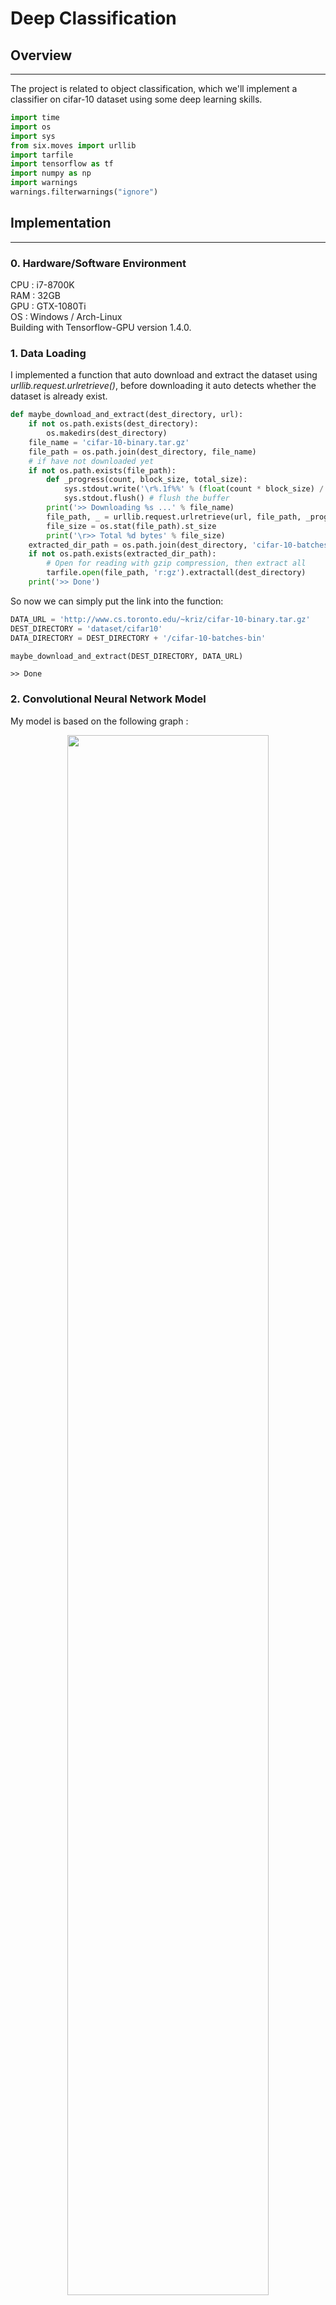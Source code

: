 
# Deep Classification

## Overview
------
The project is related to object classification, which we'll implement a classifier on cifar-10 dataset using some deep learning skills.


```python
import time
import os
import sys
from six.moves import urllib
import tarfile
import tensorflow as tf
import numpy as np
import warnings
warnings.filterwarnings("ignore")
```

## Implementation
------
### 0. Hardware/Software Environment
CPU : i7-8700K <br />
RAM : 32GB <br />
GPU : GTX-1080Ti <br />
OS  : Windows / Arch-Linux <br />
Building with Tensorflow-GPU version 1.4.0. <br />
### 1. Data Loading
I implemented a function that auto download and extract the dataset using *urllib.request.urlretrieve()*, before downloading it auto detects whether the dataset is already exist.


```python
def maybe_download_and_extract(dest_directory, url):
    if not os.path.exists(dest_directory):
        os.makedirs(dest_directory)
    file_name = 'cifar-10-binary.tar.gz'
    file_path = os.path.join(dest_directory, file_name)
    # if have not downloaded yet
    if not os.path.exists(file_path):
        def _progress(count, block_size, total_size):
            sys.stdout.write('\r%.1f%%' % (float(count * block_size) / float(total_size) * 100.0))
            sys.stdout.flush() # flush the buffer
        print('>> Downloading %s ...' % file_name)
        file_path, _ = urllib.request.urlretrieve(url, file_path, _progress)
        file_size = os.stat(file_path).st_size
        print('\r>> Total %d bytes' % file_size)
    extracted_dir_path = os.path.join(dest_directory, 'cifar-10-batches-bin')
    if not os.path.exists(extracted_dir_path):
        # Open for reading with gzip compression, then extract all
        tarfile.open(file_path, 'r:gz').extractall(dest_directory)
    print('>> Done')
```

So now we can simply put the link into the function:


```python
DATA_URL = 'http://www.cs.toronto.edu/~kriz/cifar-10-binary.tar.gz'
DEST_DIRECTORY = 'dataset/cifar10'
DATA_DIRECTORY = DEST_DIRECTORY + '/cifar-10-batches-bin'

maybe_download_and_extract(DEST_DIRECTORY, DATA_URL)
```

    >> Done
    

### 2. Convolutional Neural Network Model
My model is based on the following graph :
<center><img style='width: 80%' src='model.png' /></center> 
And we have some more detail specs : <br />
1. All variables are processed in CPU because we want GPU to only focus on calculation. <br />
2. Our cost function is *cross entropy* of labels and predictions.  <br />
3. We use *Weight decay* as our regularization method. The implementation of weight decay is to add a term in the cost function that penalizes the L2-norm of the weight matrix at each layer. (see *_variable_with_weight_decay()* function) <br />
4. The activation function we used in our CNN model is *ReLU*, whose output has no upper bound, which we need a local response normalization to normalize that. The method we use is *Local response normalization*. <br />
5. When using gradient descent to update the weights of a neural network, sometimes the weights might move in the wrong direction. Thus, we take a moving average of the weights over a bunch of previous updates. <br />


```python
class CNN_Model(object):
    def __init__(self, batch_size, 
                 num_classes, 
                 num_training_example, 
                 num_epoch_per_decay,
                 init_lr,
                 moving_average_decay):
        self.batch_size = batch_size
        self.num_classes = num_classes
        self.num_training_example = num_training_example
        self.num_epoch_per_decay = num_epoch_per_decay
        self.init_lr = init_lr
        self.moving_average_decay = moving_average_decay
    
    def _variable_on_cpu(self, name, shape, initializer):
        with tf.device('/cpu:0'):
            var = tf.get_variable(name, shape, initializer=initializer, dtype=tf.float32)
        return var
    
    def _variable_with_weight_decay(self, name, shape, stddev, wd=0.0):
        """Helper to create an initialized Variable with weight decay.
        Note that the Variable is initialized with a truncated normal distribution.
        A weight decay is added only if one is specified.
        Args:
            name: name of the variable
            shape: list of ints
            stddev: standard deviation of a truncated Gaussian
            wd: add L2Loss weight decay multiplied by this float. If None, weight
                decay is not added for this Variable.
        Returns:
            Variable Tensor
        """
        initializer = tf.truncated_normal_initializer(stddev=stddev, dtype=tf.float32)
        var = self._variable_on_cpu(name, shape, initializer)
        # deal with weight decay
        weight_decay = tf.multiply(tf.nn.l2_loss(var), wd, name='weight_loss')
        tf.add_to_collection('losses', weight_decay)
        return var
    
    def inference(self, images):
        """build the model
        Args:
            images with shape [batch_size,24,24,3]
        Return:
            logits with shape [batch_size,10]
        """
        with tf.variable_scope('conv_1') as scope:
            kernel = self._variable_with_weight_decay('weights', [5,5,3,64], 5e-2)
            conv = tf.nn.conv2d(images, kernel, strides=[1,1,1,1], padding="SAME")
            biases = self._variable_on_cpu('bias', [64], tf.constant_initializer(0.0))
            pre_activation = tf.nn.bias_add(conv, biases)
            conv_1 = tf.nn.relu(pre_activation, name=scope.name)
        # pool_1
        pool_1 = tf.nn.max_pool(conv_1, ksize=[1,3,3,1], strides=[1,2,2,1], 
                                padding='SAME', name='pool_1') 
        # norm_1 (local_response_normalization)
        norm_1 = tf.nn.lrn(pool_1, 4, bias=1.0, alpha=0.001/9.0, beta=0.75, name='norm_1')
        # conv2
        with tf.variable_scope('conv_2') as scope:
            kernel = self._variable_with_weight_decay('weights', [5, 5, 64, 64], 5e-2)
            conv = tf.nn.conv2d(norm_1, kernel, [1, 1, 1, 1], padding='SAME')
            biases = self._variable_on_cpu('biases', [64], tf.constant_initializer(0.1))
            pre_activation = tf.nn.bias_add(conv, biases)
            conv_2 = tf.nn.relu(pre_activation, name=scope.name)
        # norm2
        norm_2 = tf.nn.lrn(conv_2, 4, bias=1.0, alpha=0.001/9.0, beta=0.75, name='norm_2')
        # pool2
        pool_2 = tf.nn.max_pool(norm_2, ksize=[1, 3, 3, 1], strides=[1, 2, 2, 1], 
                               padding='SAME', name='pool_2')
        # FC_1 (fully-connected layer)
        with tf.variable_scope('FC_1') as scope:
            flat_features = tf.reshape(pool_2, [self.batch_size, -1])
            dim = flat_features.get_shape()[1].value
            weights = self._variable_with_weight_decay('weights', [dim, 384], 0.04, 0.004)
            biases = self._variable_on_cpu('biases', [384], tf.constant_initializer(0.1))
            FC_1 = tf.nn.relu(tf.matmul(flat_features, weights) + biases, name=scope.name)
        # FC_2
        with tf.variable_scope('FC_2') as scope:
            weights = self._variable_with_weight_decay('weights', [384, 192], 0.04, 0.004)
            biases = self._variable_on_cpu('biases', [192], tf.constant_initializer(0.1))
            FC_2 = tf.nn.relu(tf.matmul(FC_1, weights) + biases, name=scope.name)
        with tf.variable_scope('softmax_linear') as scope:
            weights = self._variable_with_weight_decay('weights', [192, self.num_classes],1/192.0)
            biases = self._variable_on_cpu('biases', [self.num_classes], tf.constant_initializer(0.0))
            logits = tf.add(tf.matmul(FC_2, weights), biases, name=scope.name)
        return logits

    def loss(self, logits, labels):
        labels = tf.cast(labels, tf.int64)
        cross_entropy = tf.nn.sparse_softmax_cross_entropy_with_logits(
                        labels=labels, logits=logits, name='cross_entropy_per_example')
        cross_entropy_mean = tf.reduce_mean(cross_entropy, name='cross_entropy')
        tf.add_to_collection('losses', cross_entropy_mean)
        # The total loss is defined as the cross entropy loss plus all of the weight
        # decay terms (L2 loss).
        return tf.add_n(tf.get_collection('losses'), name='total_loss')
    
    def train(self, total_loss, global_step):
        num_batches_per_epoch = self.num_training_example / self.batch_size
        decay_steps = int(num_batches_per_epoch * self.num_epoch_per_decay)
        # Decay the learning rate exponentially based on the number of steps.
        lr = tf.train.exponential_decay(self.init_lr, global_step, decay_steps, 
                                        decay_rate=0.1, staircase=True)
        opt = tf.train.GradientDescentOptimizer(lr)
        grads = opt.compute_gradients(total_loss)
        apply_gradient_op = opt.apply_gradients(grads, global_step=global_step)
        # Track the moving averages of all trainable variables.
        # This step just records the moving average weights but not uses them
        ema = tf.train.ExponentialMovingAverage(self.moving_average_decay, global_step)
        self.ema = ema
        variables_averages_op = ema.apply(tf.trainable_variables())
        with tf.control_dependencies([apply_gradient_op, variables_averages_op]):
            train_op = tf.no_op(name='train')
        return train_op
```

### 3. Parser and iterator
We create some parser functions to transform the image into cropped size (and distorted), and an iterator which extract elements from the dataset.


```python
from tensorflow.contrib.data import FixedLengthRecordDataset, Iterator

def cifar10_record_distort_parser(record):
    ''' Parse the record into label, cropped and distorted image
    -----
    Args:
        record: 
            a record containing label and image.
    Returns:
        label: 
            the label in the record.
        image: 
            the cropped and distorted image in the record.
  '''
    record_bytes = LABEL_BYTES + IMAGE_BYTES
    record = tf.decode_raw(record, tf.uint8)
    label  = tf.cast(record[0], tf.int32)
    
    image = tf.reshape(record[1:record_bytes]
                       , [IMAGE_DEPTH, IMAGE_HEIGHT, IMAGE_WIDTH])
    
    reshaped_image = tf.cast(tf.transpose(image, [1, 2, 0]), tf.float32)
    distorted_image = tf.random_crop(reshaped_image
                                     , [IMAGE_SIZE_CROPPED, IMAGE_SIZE_CROPPED, 3])
    distorted_image = tf.image.random_flip_left_right(distorted_image)
    distorted_image = tf.image.random_brightness(distorted_image, max_delta=63)
    distorted_image = tf.image.per_image_standardization(distorted_image)
    
    return label, distorted_image
    

def cifar10_record_crop_parser(record):
    ''' Parse the record into label, cropped image
    -----
    Args:
        record: 
            a record containing label and image.
    Returns:
        label: 
            the label in the record.
        image: 
            the cropped image in the record.
  '''
    record_bytes = LABEL_BYTES + IMAGE_BYTES
    record = tf.decode_raw(record, tf.uint8)
    label  = tf.cast(record[0], tf.int32)
    
    image = tf.reshape(record[1:record_bytes]
                       , [IMAGE_DEPTH, IMAGE_HEIGHT, IMAGE_WIDTH])
    
    reshaped_image = tf.cast(tf.transpose(image, [1, 2, 0]), tf.float32)
    cropped_image = tf.random_crop(reshaped_image
                                     , [IMAGE_SIZE_CROPPED, IMAGE_SIZE_CROPPED, 3])
    cropped_image = tf.image.per_image_standardization(cropped_image)
    
    return label, cropped_image


def cifar10_iterator(filenames, batch_size, cifar10_record_parser):
    ''' Create a dataset and return a tf.contrib.data.Iterator 
    which provides a way to extract elements from this dataset.
    -----
    Args:
        filenames: 
            a tensor of filenames.
        batch_size: 
            batch size.
    Returns:
        iterator: 
            an Iterator providing a way to extract elements from the created dataset.
        output_types: 
            the output types of the created dataset.
        output_shapes: 
            the output shapes of the created dataset.
    '''
    record_bytes = LABEL_BYTES + IMAGE_BYTES
    dataset = FixedLengthRecordDataset(filenames, record_bytes)
    dataset = dataset.map(cifar10_record_parser)
    dataset = dataset.batch(batch_size)
    dataset = dataset.repeat(10)
    
    iterator = dataset.make_initializable_iterator()
    

    return iterator, dataset.output_types, dataset.output_shapes
```

### 4. Hyperparameters
The following block gathers up all the parameters to be set, we set the batch size to 100, crop image size to 24.


```python
IMAGE_HEIGHT = 32
IMAGE_WIDTH = 32
IMAGE_DEPTH = 3
IMAGE_SIZE_CROPPED = 24
BATCH_SIZE = 100
NUM_CLASSES = 10 
LABEL_BYTES = 1
IMAGE_BYTES = 32 * 32 * 3
NUM_EXAMPLES_PER_EPOCH_FOR_TRAIN = 50000
NUM_EXAMPLES_PER_EPOCH_FOR_EVAL = 10000
```

### 5. Pre-processing
Using the above functions and models, we setup a training process and its variables, and the training is about to begin.


```python
tf.reset_default_graph()

training_files = [os.path.join(DATA_DIRECTORY, 'data_batch_%d.bin' % i) for i in range(1, 6)]
testing_files = [os.path.join(DATA_DIRECTORY, 'test_batch.bin')]

filenames_train = tf.constant(training_files)
filenames_test = tf.constant(testing_files)

iterator_train, types, shapes = cifar10_iterator(filenames_train, BATCH_SIZE, cifar10_record_distort_parser)
iterator_test, _, _ = cifar10_iterator(filenames_test, BATCH_SIZE, cifar10_record_crop_parser)

next_batch = iterator_train.get_next()

# use to handle training and testing
handle = tf.placeholder(tf.string, shape=[])
iterator = Iterator.from_string_handle(handle, types, shapes)
labels_images_pairs = iterator.get_next()


# CNN model
model = CNN_Model(
    batch_size=BATCH_SIZE,
    num_classes=NUM_CLASSES,
    num_training_example=NUM_EXAMPLES_PER_EPOCH_FOR_TRAIN,
    num_epoch_per_decay=350.0,
    init_lr=0.1,
    moving_average_decay=0.9999)

with tf.device('/cpu:0'):
    labels, images = labels_images_pairs
    labels = tf.reshape(labels, [BATCH_SIZE])
    images = tf.reshape(images, [BATCH_SIZE, IMAGE_SIZE_CROPPED, IMAGE_SIZE_CROPPED, IMAGE_DEPTH])
with tf.variable_scope('model'):
    logits = model.inference(images)

# train
global_step = tf.contrib.framework.get_or_create_global_step()
total_loss = model.loss(logits, labels)
train_op = model.train(total_loss, global_step)
# test
top_k_op = tf.nn.in_top_k(logits, labels, 1)
```

### 6. Training
We train the model for 100 epochs, and print out loss per epoch to see the learning status. When the training process is complete, we store the current model for further usage.


```python
NUM_EPOCH = 100
NUM_BATCH_PER_EPOCH = NUM_EXAMPLES_PER_EPOCH_FOR_TRAIN // BATCH_SIZE
ckpt_dir = './model/'


# train
saver = tf.train.Saver()

with tf.Session() as sess:
    ckpt = tf.train.get_checkpoint_state(ckpt_dir)
    
    if (ckpt and ckpt.model_checkpoint_path):
        saver.restore(sess, ckpt.model_checkpoint_path)
        # assume the name of checkpoint is like '.../model.ckpt-1000'
        gs = int(ckpt.model_checkpoint_path.split('/')[-1].split('-')[-1])
        sess.run(tf.assign(global_step, gs))
    else:
        # no checkpoint found
        init_op = tf.group(tf.global_variables_initializer(), tf.local_variables_initializer())
        sess.run(init_op)
        
        
    coord = tf.train.Coordinator()
    threads = tf.train.start_queue_runners(sess=sess, coord=coord)
    loss = []
    print('======== Start Training ========')
    t0 = time.time()
    for i in range(NUM_EPOCH):
        _loss = [] 
        sess.run(iterator_train.initializer)
        t1 = time.time()
        for _ in range(NUM_BATCH_PER_EPOCH):
            lbl, img = sess.run(next_batch)
            l, _ = sess.run([total_loss, train_op], feed_dict={images: img, labels: lbl})
            _loss.append(l)
        loss_this_epoch = np.sum(_loss)
        gs = global_step.eval()
        t2 = time.time()
        print(f'Epoch {int(gs/NUM_BATCH_PER_EPOCH)} : Loss = {loss_this_epoch:.5f}, Epoch Time = {t2-t1:.2f}s')
        loss.append(loss_this_epoch)
        saver.save(sess, ckpt_dir + 'model.ckpt', global_step=gs)
    coord.request_stop()
    coord.join(threads)
  
print(f'Done Training, Total Epoch Time = {t2-t0:.2f}s')
```

    INFO:tensorflow:Restoring parameters from ./model/model.ckpt-5000
    === Start Training ===
    Epoch 11 : Loss = 505.93536, Epoch Time = 8.69s
    Epoch 12 : Loss = 498.20251, Epoch Time = 8.93s
    Epoch 13 : Loss = 485.92673, Epoch Time = 8.82s
    Epoch 14 : Loss = 478.22559, Epoch Time = 8.66s
    Epoch 15 : Loss = 474.85370, Epoch Time = 8.32s
    Epoch 16 : Loss = 464.67465, Epoch Time = 8.71s
    Epoch 17 : Loss = 463.72440, Epoch Time = 8.88s
    Epoch 18 : Loss = 458.64087, Epoch Time = 8.86s
    Epoch 19 : Loss = 455.18304, Epoch Time = 9.01s
    Epoch 20 : Loss = 452.53159, Epoch Time = 8.92s
    Epoch 21 : Loss = 446.75629, Epoch Time = 8.79s
    Epoch 22 : Loss = 447.16190, Epoch Time = 8.78s
    Epoch 23 : Loss = 443.09094, Epoch Time = 8.67s
    Epoch 24 : Loss = 440.29639, Epoch Time = 8.69s
    Epoch 25 : Loss = 440.00952, Epoch Time = 8.52s
    Epoch 26 : Loss = 437.29266, Epoch Time = 8.86s
    Epoch 27 : Loss = 436.54962, Epoch Time = 8.81s
    Epoch 28 : Loss = 434.74878, Epoch Time = 9.09s
    Epoch 29 : Loss = 436.09271, Epoch Time = 8.84s
    Epoch 30 : Loss = 432.48767, Epoch Time = 8.62s
    Epoch 31 : Loss = 430.81799, Epoch Time = 8.65s
    Epoch 32 : Loss = 429.03601, Epoch Time = 8.47s
    Epoch 33 : Loss = 425.61432, Epoch Time = 9.00s
    Epoch 34 : Loss = 423.27661, Epoch Time = 8.98s
    Epoch 35 : Loss = 425.96106, Epoch Time = 8.87s
    Epoch 36 : Loss = 425.36292, Epoch Time = 8.69s
    Epoch 37 : Loss = 421.17395, Epoch Time = 8.82s
    Epoch 38 : Loss = 421.16486, Epoch Time = 8.71s
    Epoch 39 : Loss = 421.53369, Epoch Time = 8.60s
    Epoch 40 : Loss = 417.96567, Epoch Time = 8.64s
    Epoch 41 : Loss = 417.55670, Epoch Time = 8.62s
    Epoch 42 : Loss = 416.55585, Epoch Time = 8.62s
    Epoch 43 : Loss = 417.17969, Epoch Time = 8.77s
    Epoch 44 : Loss = 414.51666, Epoch Time = 8.67s
    Epoch 45 : Loss = 414.26416, Epoch Time = 8.65s
    Epoch 46 : Loss = 413.87906, Epoch Time = 8.61s
    Epoch 47 : Loss = 411.70584, Epoch Time = 8.61s
    Epoch 48 : Loss = 410.89648, Epoch Time = 8.60s
    Epoch 49 : Loss = 411.02148, Epoch Time = 8.64s
    Epoch 50 : Loss = 410.26135, Epoch Time = 8.64s
    Epoch 51 : Loss = 410.81827, Epoch Time = 8.62s
    Epoch 52 : Loss = 406.74316, Epoch Time = 8.63s
    Epoch 53 : Loss = 406.89209, Epoch Time = 8.64s
    Epoch 54 : Loss = 408.20621, Epoch Time = 8.64s
    Epoch 55 : Loss = 405.80701, Epoch Time = 8.61s
    Epoch 56 : Loss = 404.96796, Epoch Time = 8.30s
    Epoch 57 : Loss = 404.23361, Epoch Time = 8.64s
    Epoch 58 : Loss = 404.96432, Epoch Time = 8.73s
    Epoch 59 : Loss = 404.58514, Epoch Time = 8.65s
    Epoch 60 : Loss = 403.66736, Epoch Time = 8.60s
    Epoch 61 : Loss = 404.83655, Epoch Time = 8.63s
    Epoch 62 : Loss = 401.29639, Epoch Time = 8.63s
    Epoch 63 : Loss = 402.15714, Epoch Time = 8.44s
    Epoch 64 : Loss = 399.14612, Epoch Time = 8.94s
    Epoch 65 : Loss = 395.36853, Epoch Time = 9.10s
    Epoch 66 : Loss = 397.75955, Epoch Time = 8.99s
    Epoch 67 : Loss = 397.83636, Epoch Time = 8.86s
    Epoch 68 : Loss = 398.31540, Epoch Time = 8.77s
    Epoch 69 : Loss = 396.96423, Epoch Time = 8.75s
    Epoch 70 : Loss = 392.88483, Epoch Time = 8.78s
    Epoch 71 : Loss = 395.67206, Epoch Time = 8.75s
    Epoch 72 : Loss = 396.07806, Epoch Time = 8.71s
    Epoch 73 : Loss = 395.43365, Epoch Time = 8.72s
    Epoch 74 : Loss = 394.60263, Epoch Time = 8.74s
    Epoch 75 : Loss = 392.98834, Epoch Time = 8.69s
    Epoch 76 : Loss = 393.42010, Epoch Time = 8.48s
    Epoch 77 : Loss = 393.04480, Epoch Time = 8.77s
    Epoch 78 : Loss = 392.57944, Epoch Time = 8.79s
    Epoch 79 : Loss = 391.52124, Epoch Time = 8.76s
    Epoch 80 : Loss = 390.20746, Epoch Time = 8.76s
    Epoch 81 : Loss = 391.70148, Epoch Time = 8.47s
    Epoch 82 : Loss = 390.67441, Epoch Time = 8.73s
    Epoch 83 : Loss = 391.04657, Epoch Time = 8.78s
    Epoch 84 : Loss = 387.92612, Epoch Time = 8.69s
    Epoch 85 : Loss = 388.84784, Epoch Time = 8.50s
    Epoch 86 : Loss = 387.95892, Epoch Time = 8.74s
    Epoch 87 : Loss = 388.10312, Epoch Time = 8.74s
    Epoch 88 : Loss = 389.27032, Epoch Time = 8.74s
    Epoch 89 : Loss = 389.16183, Epoch Time = 8.71s
    Epoch 90 : Loss = 389.28003, Epoch Time = 8.47s
    Epoch 91 : Loss = 386.65314, Epoch Time = 8.79s
    Epoch 92 : Loss = 386.67123, Epoch Time = 8.85s
    Epoch 93 : Loss = 384.80078, Epoch Time = 8.75s
    Epoch 94 : Loss = 381.85590, Epoch Time = 8.39s
    Epoch 95 : Loss = 383.08554, Epoch Time = 8.74s
    Epoch 96 : Loss = 380.65570, Epoch Time = 8.77s
    Epoch 97 : Loss = 383.66092, Epoch Time = 8.37s
    Epoch 98 : Loss = 385.12457, Epoch Time = 8.67s
    Epoch 99 : Loss = 383.87558, Epoch Time = 8.80s
    Epoch 100 : Loss = 383.97726, Epoch Time = 8.61s
    Epoch 101 : Loss = 381.48346, Epoch Time = 8.76s
    Epoch 102 : Loss = 380.74677, Epoch Time = 8.79s
    Epoch 103 : Loss = 381.16479, Epoch Time = 8.62s
    Epoch 104 : Loss = 381.13889, Epoch Time = 8.76s
    Epoch 105 : Loss = 378.92175, Epoch Time = 8.71s
    Epoch 106 : Loss = 380.51160, Epoch Time = 8.71s
    Epoch 107 : Loss = 380.56995, Epoch Time = 8.47s
    Epoch 108 : Loss = 378.18195, Epoch Time = 8.60s
    Epoch 109 : Loss = 377.42035, Epoch Time = 8.32s
    Epoch 110 : Loss = 378.31485, Epoch Time = 8.89s
    Done Training, Total Epoch Time = 908.03s
    

### 7. Testing
For testing, we restore the latest stored model first, and feed the model our test data to calculate its performance using *tf.nn.in_top_k()*.


```python
next_test = iterator_test.get_next()
variables_to_restore = model.ema.variables_to_restore()
saver = tf.train.Saver(variables_to_restore)
with tf.Session() as sess:
    # Restore variables from disk.
    ckpt = tf.train.get_checkpoint_state(ckpt_dir)
    if ckpt and ckpt.model_checkpoint_path:
        saver.restore(sess, ckpt.model_checkpoint_path)
        coord = tf.train.Coordinator()
        threads = tf.train.start_queue_runners(sess=sess, coord=coord)
        num_iter = NUM_EXAMPLES_PER_EPOCH_FOR_EVAL // BATCH_SIZE
        total_sample_count = num_iter * BATCH_SIZE
        true_count = 0
        sess.run(iterator_test.initializer)
        t1 = time.time()
        for _ in range(num_iter):
            lbl, img = sess.run(next_test)
            predictions = sess.run(top_k_op, feed_dict={images: img, labels: lbl})
            true_count += np.sum(predictions)
        t2 = time.time()
        print(f'Test : Accuracy = {true_count}/{total_sample_count} = {true_count / total_sample_count:.3f}, Test Time : {t2-t1:.2f}s')
        coord.request_stop()
        coord.join(threads)
    else:
        print("{}: No model existed.")
```

    INFO:tensorflow:Restoring parameters from ./model/model.ckpt-55000
    Test : Accuracy = 8246/10000 = 0.825, Test Time : 1.06s
    

## Installation
* Tensorflow-gpu version 1.4
* you can run the attached ipynb file 
* For training, run *train.py*
* For testing, run *test.py*

## Results
The accuracy after 110 epochs is about 82.5%.
